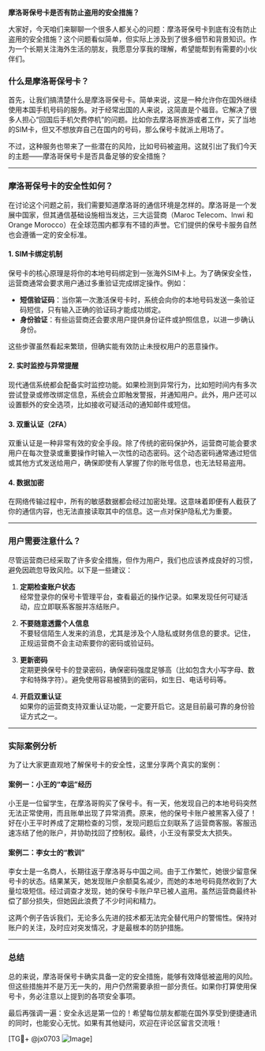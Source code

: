 **摩洛哥保号卡是否有防止盗用的安全措施？**

大家好，今天咱们来聊聊一个很多人都关心的问题：摩洛哥保号卡到底有没有防止盗用的安全措施？这个问题看似简单，但实际上涉及到了很多细节和背景知识。作为一个长期关注海外生活的朋友，我愿意分享我的理解，希望能帮到有需要的小伙伴们。

### 什么是摩洛哥保号卡？

首先，让我们搞清楚什么是摩洛哥保号卡。简单来说，这是一种允许你在国外继续使用本国手机号码的服务。对于经常出国的人来说，这简直是个福音。它解决了很多人担心“回国后手机欠费停机”的问题。比如你去摩洛哥旅游或者工作，买了当地的SIM卡，但又不想放弃自己在国内的号码，那么保号卡就派上用场了。

不过，这种服务也带来了一些潜在的风险，比如号码被盗用。这就引出了我们今天的主题——摩洛哥保号卡是否具备足够的安全措施？

---

### 摩洛哥保号卡的安全性如何？

在讨论这个问题之前，我们需要知道摩洛哥的通信环境是怎样的。摩洛哥是一个发展中国家，但其通信基础设施相当发达，三大运营商（Maroc Telecom、Inwi 和 Orange Morocco）在全球范围内都享有不错的声誉。它们提供的保号卡服务自然也会遵循一定的安全标准。

#### 1. **SIM卡绑定机制**
   保号卡的核心原理是将你的本地号码绑定到一张海外SIM卡上。为了确保安全性，运营商通常会要求用户通过多重验证完成绑定操作。例如：
   - **短信验证码**：当你第一次激活保号卡时，系统会向你的本地号码发送一条验证码短信，只有输入正确的验证码才能成功绑定。
   - **身份验证**：有些运营商还会要求用户提供身份证件或护照信息，以进一步确认身份。

   这些步骤虽然看起来繁琐，但确实能有效防止未授权用户的恶意操作。

#### 2. **实时监控与异常提醒**
   现代通信系统都会配备实时监控功能。如果检测到异常行为，比如短时间内有多次尝试登录或修改绑定信息，系统会立即触发警报，并通知用户。此外，用户还可以设置额外的安全选项，比如接收可疑活动的通知邮件或短信。

#### 3. **双重认证（2FA）**
   双重认证是一种非常有效的安全手段。除了传统的密码保护外，运营商可能会要求用户在每次登录或重要操作时输入一次性的动态密码。这个动态密码通常通过短信或其他方式发送给用户，确保即使有人掌握了你的账号信息，也无法轻易盗用。

#### 4. **数据加密**
   在网络传输过程中，所有的敏感数据都会经过加密处理。这意味着即便有人截获了你的通信内容，也无法直接读取其中的信息。这一点对保护隐私尤为重要。

---

### 用户需要注意什么？

尽管运营商已经采取了许多安全措施，但作为用户，我们也应该养成良好的习惯，避免因疏忽导致风险。以下是一些建议：

1. **定期检查账户状态**  
   经常登录你的保号卡管理平台，查看最近的操作记录。如果发现任何可疑活动，应立即联系客服并冻结账户。

2. **不要随意透露个人信息**  
   不要轻信陌生人发来的消息，尤其是涉及个人隐私或财务信息的要求。记住，正规运营商不会主动索要你的密码或验证码。

3. **更新密码**  
   定期更换保号卡的登录密码，确保密码强度足够高（比如包含大小写字母、数字和特殊字符）。避免使用容易被猜到的密码，如生日、电话号码等。

4. **开启双重认证**  
   如果你的运营商支持双重认证功能，一定要开启它。这是目前最可靠的身份验证方式之一。

---

### 实际案例分析

为了让大家更直观地了解保号卡的安全性，这里分享两个真实的案例：

#### 案例一：小王的“幸运”经历  
小王是一位留学生，在摩洛哥购买了保号卡。有一天，他发现自己的本地号码突然无法正常使用，而且账单出现了异常消费。原来，他的保号卡账户被黑客入侵了！好在小王平时养成了定期检查的习惯，发现问题后立刻联系了运营商客服。客服迅速冻结了他的账户，并协助找回了控制权。最终，小王没有蒙受太大损失。

#### 案例二：李女士的“教训”  
李女士是一名商人，长期往返于摩洛哥与中国之间。由于工作繁忙，她很少留意保号卡的状态。结果某天，她发现账户余额莫名减少，而她的本地号码竟然收到了大量垃圾短信。经过调查才发现，她的保号卡账户早已被人盗用。虽然运营商最终补偿了部分损失，但她因此浪费了不少时间和精力。

这两个例子告诉我们，无论多么先进的技术都无法完全替代用户的警惕性。保持对账户的关注，及时应对突发情况，才是最根本的防护措施。

---

### 总结

总的来说，摩洛哥保号卡确实具备一定的安全措施，能够有效降低被盗用的风险。但这些措施并不是万无一失的，用户仍然需要承担一部分责任。如果你打算使用保号卡，务必注意以上提到的各项安全事项。

最后再强调一遍：安全永远是第一位的！希望每位朋友都能在国外享受到便捷通讯的同时，也能安心无忧。如果有其他疑问，欢迎在评论区留言交流哦！

[TG💪+ @jx0703 ![Image](https://github.com/user-attachments/assets/dbca1d08-cadb-493c-b0ec-ad6f7a83f270)]